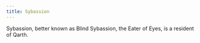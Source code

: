 ```yaml
---
title: Sybassion
---
```


Sybassion, better known as Blind Sybassion, the Eater of Eyes, is a resident of Qarth.


